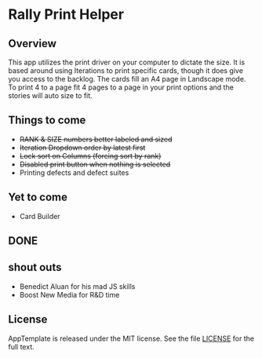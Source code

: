 Rally Print Helper
=========================

## Overview
This app utilizes the print driver on your computer to dictate the size. It is based around using Iterations to print specific cards, though it does give you access to the backlog. The cards fill an A4 page in Landscape mode. To print 4 to a page fit 4 pages to a page in your print options and the stories will auto size to fit.

## Things to come
- ~~RANK & SIZE numbers better labeled and sized~~
- ~~Iteration Dropdown order by latest first~~
- ~~Lock sort on Columns (forcing sort by rank)~~
- ~~Disabled print button when nothing is selected~~
- Printing defects and defect suites

## Yet to come
- Card Builder

## DONE

## shout outs
- Benedict Aluan for his mad JS skills
- Boost New Media for R&D time

## License

AppTemplate is released under the MIT license.  See the file [LICENSE](https://raw.github.com/RallyApps/AppTemplate/master/LICENSE) for the full text.
